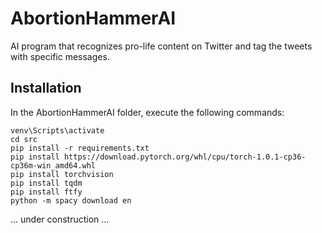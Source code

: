 # AbortionHammerAI
AI program that recognizes pro-life content on Twitter and tag the tweets with specific messages.

## Installation
In the AbortionHammerAI folder, execute the following commands:
```
venv\Scripts\activate
cd src
pip install -r requirements.txt
pip install https://download.pytorch.org/whl/cpu/torch-1.0.1-cp36-cp36m-win_amd64.whl
pip install torchvision
pip install tqdm
pip install ftfy
python -m spacy download en
```

... under construction ...

